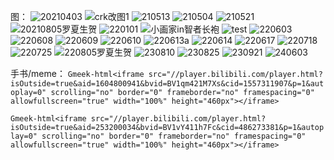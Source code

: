 图：
![20210403](https://github.com/BrokenLightsss/BrokenLightsss.github.io/assets/174887552/d7c486b1-ade7-439e-a404-7021d2441865)
![crk改图1](https://github.com/BrokenLightsss/BrokenLightsss.github.io/assets/174887552/dd32f287-082e-4eac-a64a-c6de923ba84b)
![210513](https://github.com/BrokenLightsss/BrokenLightsss.github.io/assets/174887552/4d5ae5e1-f8b3-483c-87a5-3b7e561b6556)
![210504](https://github.com/BrokenLightsss/BrokenLightsss.github.io/assets/174887552/f5cbc950-d163-4d78-9884-04e6a090d10c)
![210521](https://github.com/BrokenLightsss/BrokenLightsss.github.io/assets/174887552/9196435b-9e79-42a6-8e3a-19c5aa8b596b)
![20210805罗夏生贺](https://github.com/BrokenLightsss/BrokenLightsss.github.io/assets/174887552/8363df85-a2bf-4d40-be84-b70a9c23ed8f)
![220101](https://github.com/BrokenLightsss/BrokenLightsss.github.io/assets/174887552/76f3051d-3e27-4ed9-a3ca-fcb29d903e96)
![小画家in智者长袍](https://github.com/BrokenLightsss/BrokenLightsss.github.io/assets/174887552/3fb98b36-1719-411c-9174-508e447cc7a3)
![test](https://github.com/BrokenLightsss/BrokenLightsss.github.io/assets/174887552/00c8bdbe-7332-4894-b752-cd7bcee3ed5b)
![220603](https://github.com/BrokenLightsss/BrokenLightsss.github.io/assets/174887552/2a944b48-49d4-476a-a49c-660e00b25bd1)
![220608](https://github.com/BrokenLightsss/BrokenLightsss.github.io/assets/174887552/3c2730ba-c2e4-486b-aaf6-3e5322a7fd1d)
![220609](https://github.com/BrokenLightsss/BrokenLightsss.github.io/assets/174887552/eb2fef8e-bda7-4f9f-9bbb-62c79027e884)
![220610](https://github.com/BrokenLightsss/BrokenLightsss.github.io/assets/174887552/3864be74-586b-4b1b-b628-3f1e896b7adc)
![220613a](https://github.com/BrokenLightsss/BrokenLightsss.github.io/assets/174887552/cea75d70-ecf9-460e-8c50-28d928ea657a)
![220614](https://github.com/BrokenLightsss/BrokenLightsss.github.io/assets/174887552/b7ba18e9-63f5-450e-9ec5-2a4ea450bcdf)
![220617](https://github.com/BrokenLightsss/BrokenLightsss.github.io/assets/174887552/008fd866-bcc3-407a-9fb1-2121ce3a6b1d)
![220718](https://github.com/BrokenLightsss/BrokenLightsss.github.io/assets/174887552/a0633a46-70b6-4e78-ae0a-480ba4fd17e7)
![220725](https://github.com/BrokenLightsss/BrokenLightsss.github.io/assets/174887552/f1b96cd2-8864-4793-bb39-2fc07e8d4497)
![220805罗夏生贺](https://github.com/BrokenLightsss/BrokenLightsss.github.io/assets/174887552/40ecc89c-3f34-481c-8793-906a6483f405)
![230810](https://github.com/BrokenLightsss/BrokenLightsss.github.io/assets/174887552/cca76a54-b41d-4a35-82f0-a2ed83759fc0)
![230825](https://github.com/BrokenLightsss/BrokenLightsss.github.io/assets/174887552/8fca0f0c-f2ac-4158-9ef2-b095fe62d9cb)
![230921](https://github.com/BrokenLightsss/BrokenLightsss.github.io/assets/174887552/b3cacbd2-8edb-4ae9-ab31-e74845e1e5ba)
![240603](https://github.com/BrokenLightsss/BrokenLightsss.github.io/assets/174887552/7b7edc75-55e8-41f4-88e6-ed84656bcb91)

手书/meme：
`Gmeek-html<iframe src="//player.bilibili.com/player.html?isOutside=true&aid=1604800941&bvid=BV1qm421M7Xs&cid=1557311907&p=1&autoplay=0" scrolling="no" border="0" frameborder="no" framespacing="0" allowfullscreen="true" width="100%" height="460px"></iframe>`

`Gmeek-html<iframe src="//player.bilibili.com/player.html?isOutside=true&aid=253200034&bvid=BV1vY411h7Fc&cid=486273381&p=1&autoplay=0" scrolling="no" border="0" frameborder="no" framespacing="0" allowfullscreen="true" width="100%" height="460px"></iframe>`
